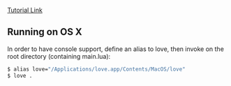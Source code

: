 [Tutorial Link](https://github.com/SSYGEN/blog/issues/30)

## Running on OS X
In order to have console support, define an alias to love, then invoke on the root directory (containing main.lua):

```bash
$ alias love="/Applications/love.app/Contents/MacOS/love"
$ love .
```
